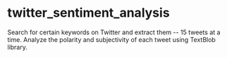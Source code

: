 # twitter_sentiment_analysis

Search for certain keywords on Twitter and extract them -- 15 tweets at a time. Analyze the polarity and subjectivity of each tweet using TextBlob library.

